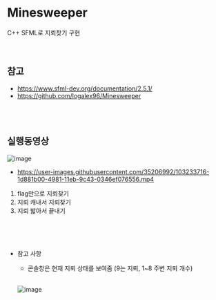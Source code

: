 # Minesweeper
C++ SFML로 지뢰찾기 구현
<br><br><br>
## 참고  
- https://www.sfml-dev.org/documentation/2.5.1/  
- https://github.com/logalex96/Minesweeper  
<br><br><br>
## 실행동영상  
  ![image](https://user-images.githubusercontent.com/35206992/103234323-bf5c3780-4982-11eb-8790-4bb239834be1.png)  
- https://user-images.githubusercontent.com/35206992/103233716-1d881b00-4981-11eb-9c43-0346ef076556.mp4
1. flag만으로 지뢰찾기  
2. 지뢰 캐내서 지뢰찾기  
3. 지뢰 밟아서 끝내기  

<br><br><br>

- 참고 사항
  - 콘솔창은 현재 지뢰 상태를 보여줌 (9는 지뢰, 1~8 주변 지뢰 개수)  <br><br> 
  
  ![image](https://user-images.githubusercontent.com/35206992/103234403-f2063000-4982-11eb-8a91-040435fc7fdd.png)  

<br><br><br><br><br><br>
